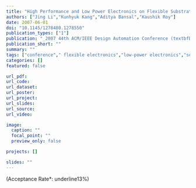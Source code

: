 ```yaml
---
title: "High Performance and Low Power Electronics on Flexible Substrate"
authors: ["Jing Li","Kunhyuk Kang","Aditya Bansal","Kaushik Roy"]
date: 2007-06-01
doi: "10.1145/1278480.1278550"
publication_types: ["1"]
publication: "_2007 44th ACM/IEEE Design Automation Conference (textbfDAC)_"
publication_short: ""
summary: ""
tags: ["conference"," flexible electronics","low-power electronics","semiconductor device models","silicon","substrates","thin film transistors","gb-tolerant design","flexible substrate","grain boundaries","low power electronics","polycrystalline silicon thin film transistor","ultra low power digital application","design methodology","design optimization","displays","electron traps","grain boundaries","low power electronics","silicon","substrates","temperature","thin film transistors","design","experimentation","grain boundary (gb)","thin film transistor (tft)"]
categories: []
featured: false

url_pdf:
url_code:
url_dataset:
url_poster:
url_project:
url_slides:
url_source:
url_video:

image:
  caption: ""
  focal_point: ""
  preview_only: false

projects: []

slides: ""
---
```


(Acceptance Rate*: underline13%)
